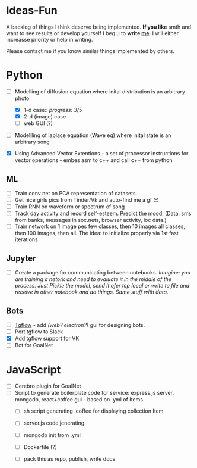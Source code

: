 # Ideas-Fun
A backlog of things I think deserve being implemented. **If you like** smth and want to see results or develop yourself I beg u to **write [me](http://lykov.tech)**.  I will either increasse priority or help in writing. 

Please contact me if you know similar things implemented by others.

# Python
- [ ] Modelling of diffusion equation where inital distribution is an arbitrary photo
  - [x] 1-d case:: _progress: 3/5_
  - [x] 2-d (image) case
  - [ ] web GUI (?)
  
- [ ] Modellling of laplace equation (Wave eq) where inital state is an arbitrary song

- [x] Using Advanced Vector Extentions - a set of processor instructions for vector operations - embes asm to c++ and call c++ from python

## ML
- [ ] Train conv net on PCA representation of datasets.
- [ ] Get nice girls pics from Tinder/Vk and auto-find me a gf 😎
- [ ] Train RNN on waveform or spectrum of song
- [ ] Track day activity and record self-esteem. Predict the mood. (Data: sms from banks, messages in soc.nets, browser activity, loc data.)
- [ ] Train network on 1 image pes few classes, then 10 images all classes, then 100 images, then all. The idea: to initialize properly via 1st fast iterations

## Jupyter
- [ ] Create a package for communicating between notebooks.
    *Imagine: you are training a netork and need to evaluate it in the middle of the process. Just Pickle the model, send it ofer tcp local or write to file and receive in other notebook and do things. Same stuff with data.*

## Bots
- [ ] [Tgflow](http://github.com/DaniloZZZ/tgflow)  - add _(web? electron?)_ gui for designing bots.  
- [ ] Port tgflow to Slack
- [x] Add tgflow support for VK
- [ ] Bot for GoalNet

# JavaScript
- [ ] Cerebro plugin for GoalNet
- [ ] Script to generate boilerplate code for service: express.js server, mongodb, react+coffee gui - based on .yml of Items
  - [ ] sh script generating .coffee for displaying collection Item
  - [ ] server.js code jenerating
  - [ ] mongodb init from .yml
  - [ ] Dockerfile (?)
  - [ ] pack this as repo, publish, write docs
  
